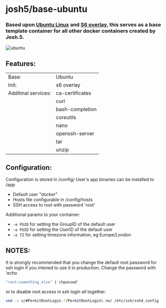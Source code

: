 
# josh5/base-ubuntu

### Based upon [Ubuntu Linux](https://hub.docker.com/_/ubuntu/) and [S6 overlay](https://github.com/just-containers/s6-overlay), this serves as a base template container for all other docker containers created by Josh.5.

![ubuntu](https://logos-download.com/wp-content/uploads/2016/02/Ubuntu_logo.png)

## Features:
|  |  |
| --- | --- |
| Base:  | Ubuntu  |
| Init:  | s6 overlay  |
| Additinal services:  | ca-certificates  |
|   | curl  |
|   | bash-completion  |
|   | coreutils  |
|   | nano  |
|   | openssh-server  |
|   | tar  |
|   | unzip  |

## Configuration:

Configuration is stored in /config/
User's app binaries can be installed to /app
* Default user "docker"
* Hosts file configurable in /config/hosts
* SSH access to root with password 'root'

Additional params to your container:
* `-e PGID` for setting the GroupID of the default user
* `-e PUID` for setting the UserID of the default user
* `-e TZ` for setting timezone information, eg Europe/London


## NOTES:
It is strongly recommended that you change the default root password for ssh login if you intened to use it in production.
Change the password with 'echo 
```bash
"root:something_else" | chpasswd'
```
or to disable root access in ssh login all together:
```bash
sed -i s/#PermitRootLogin.*/PermitRootLogin\ no/ /etc/ssh/sshd_config
```